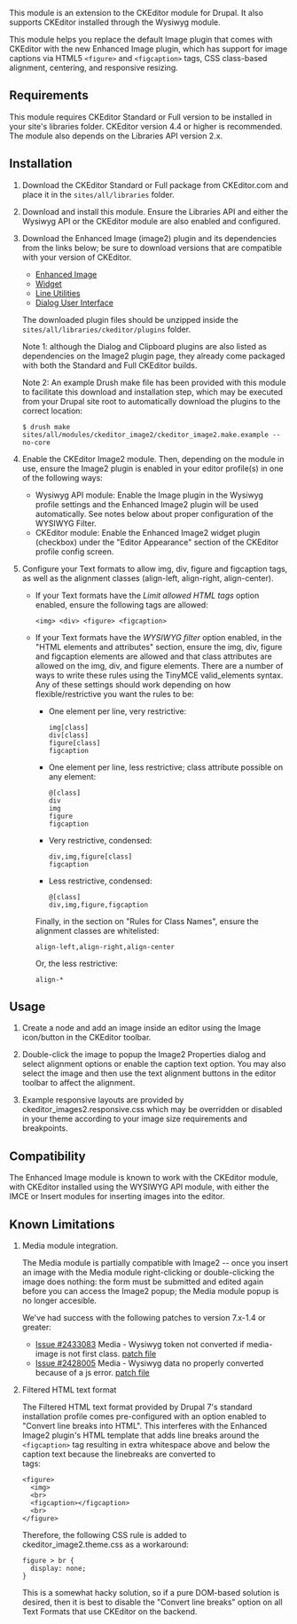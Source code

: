 This module is an extension to the CKEditor module for Drupal. It also supports
CKEditor installed through the Wysiwyg module.

This module helps you replace the default Image plugin that comes with
CKEditor with the new Enhanced Image plugin, which has support for image
captions via HTML5 `<figure>` and `<figcaption>` tags, CSS class-based
alignment, centering, and responsive resizing.

Requirements
------------

This module requires CKEditor Standard or Full version to be installed in your
site's libraries folder. CKEditor version 4.4 or higher is recommended. The
module also depends on the Libraries API version 2.x.

Installation
------------

1.  Download the CKEditor Standard or Full package from CKEditor.com and
    place it in the `sites/all/libraries` folder.

2.  Download and install this module. Ensure the Libraries API and either the
    Wysiwyg API or the CKEditor module are also enabled and configured.

3.  Download the Enhanced Image (image2) plugin and its dependencies from the
    links below; be sure to download versions that are compatible with your
    version of CKEditor.

    * [Enhanced Image](http://ckeditor.com/addon/image2)
    * [Widget](http://ckeditor.com/addon/widget)
    * [Line Utilities](http://ckeditor.com/addon/lineutils)
    * [Dialog User Interface](http://ckeditor.com/addon/dialogui)

    The downloaded plugin files should be unzipped inside the
    `sites/all/libraries/ckeditor/plugins` folder.

    Note 1: although the Dialog and Clipboard plugins are also listed as
    dependencies on the Image2 plugin page, they already come packaged
    with both the Standard and Full CKEditor builds.

    Note 2: An example Drush make file has been provided with this module to
    facilitate this download and installation step, which may be executed from
    your Drupal site root to automatically download the plugins to the correct
    location:

        $ drush make sites/all/modules/ckeditor_image2/ckeditor_image2.make.example --no-core

4.  Enable the CKEditor Image2 module. Then, depending on the module in use,
    ensure the Image2 plugin is enabled in your editor profile(s) in one of the
    following ways:

    * Wysiwyg API module: Enable the Image plugin in the Wysiwyg profile
      settings and the Enhanced Image2 plugin will be used automatically.
      See notes below about proper configuration of the WYSIWYG Filter.
    * CKEditor module: Enable the Enhanced Image2 widget plugin (checkbox) under
      the "Editor Appearance" section of the CKEditor profile config screen.

5.  Configure your Text formats to allow img, div, figure and figcaption tags,
    as well as the alignment classes (align-left, align-right, align-center).

    *   If your Text formats have the *Limit allowed HTML tags* option
        enabled, ensure the following tags are allowed:

            <img> <div> <figure> <figcaption>

    *   If your Text formats have the *WYSIWYG filter* option enabled, in the
        "HTML elements and attributes" section, ensure the img, div, figure
        and figcaption elements are allowed and that class attributes are
        allowed on the img, div, and figure elements.  There are a number of
        ways to write these rules using the TinyMCE valid_elements syntax. Any
        of these settings should work depending on how flexible/restrictive you
        want the rules to be:

        *   One element per line, very restrictive:

                img[class]
                div[class]
                figure[class]
                figcaption

        *   One element per line, less restrictive; class attribute possible
            on any element:

                @[class]
                div
                img
                figure
                figcaption

        *   Very restrictive, condensed:

                div,img,figure[class]
                figcaption

        *   Less restrictive, condensed:

                @[class]
                div,img,figure,figcaption

        Finally, in the section on "Rules for Class Names", ensure the
        alignment classes are whitelisted:

            align-left,align-right,align-center

        Or, the less restrictive:

            align-*

Usage
-----

1.  Create a node and add an image inside an editor using the Image icon/button
    in the CKEditor toolbar.

2.  Double-click the image to popup the Image2 Properties dialog and select
    alignment options or enable the caption text option.  You may also select
    the image and then use the text alignment buttons in the editor toolbar to
    affect the alignment.

3.  Example responsive layouts are provided by ckeditor_images2.responsive.css
    which may be overridden or disabled in your theme according to your image
    size requirements and breakpoints.

Compatibility
-------------

The Enhanced Image module is known to work with the CKEditor module, with
CKEditor installed using the WYSIWYG API module, with either the IMCE or
Insert modules for inserting images into the editor.

Known Limitations
-----------------

1.  Media module integration.

    The Media module is partially compatible with Image2 -- once you insert an
    image with the Media module right-clicking or double-clicking the image
    does nothing: the form must be submitted and edited again before you can
    access the Image2 popup; the Media module popup is no longer accesible.

    We've had success with the following patches to version 7.x-1.4 or greater:

    * [Issue #2433083](https://www.drupal.org/node/2433083)
        Media - Wysiwyg token not converted if media-image is not first class.
        [patch file](https://www.drupal.org/files/issues/media-wysiwyg-ckeditor-image2-2433083-3.patch)
    * [Issue #2428005](https://www.drupal.org/node/2428005)
        Media - Wysiwyg data no properly converted because of a js error.
        [patch file](https://www.drupal.org/files/issues/media_fix.patch)

2.  Filtered HTML text format

    The Filtered HTML text format provided by Drupal 7's standard installation
    profile comes pre-configured with an option enabled to "Convert line breaks
    into HTML". This interferes with the Enhanced Image2 plugin's HTML template
    that adds line breaks around the `<figcaption>` tag resulting in extra
    whitespace above and below the caption text because the linebreaks
    are converted to <br> tags:

        <figure>
          <img>
          <br>
          <figcaption></figcaption>
          <br>
        </figure>

    Therefore, the following CSS rule is added to ckeditor_image2.theme.css as
    a workaround:

        figure > br {
          display: none;
        }

    This is a somewhat hacky solution, so if a pure DOM-based solution is
    desired, then it is best to disable the "Convert line breaks" option on
    all Text Formats that use CKEditor on the backend.
